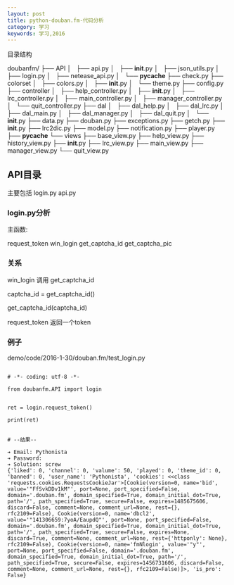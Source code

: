 ```yaml
---
layout: post
title: python-douban.fm-代码分析
category: 学习
keywords: 学习,2016
---
```




目录结构

doubanfm/
├── API
│   ├── api.py
│   ├── __init__.py
│   ├── json_utils.py
│   ├── login.py
│   ├── netease_api.py
│   └── __pycache__
├── check.py
├── colorset
│   ├── colors.py
│   ├── __init__.py
│   └── theme.py
├── config.py
├── controller
│   ├── help_controller.py
│   ├── __init__.py
│   ├── lrc_controller.py
│   ├── main_controller.py
│   ├── manager_controller.py
│   └── quit_controller.py
├── dal
│   ├── dal_help.py
│   ├── dal_lrc.py
│   ├── dal_main.py
│   ├── dal_manager.py
│   ├── dal_quit.py
│   └── __init__.py
├── data.py
├── douban.py
├── exceptions.py
├── getch.py
├── __init__.py
├── lrc2dic.py
├── model.py
├── notification.py
├── player.py
├── __pycache__
└── views
    ├── base_view.py
    ├── help_view.py
    ├── history_view.py
    ├── __init__.py
    ├── lrc_view.py
    ├── main_view.py
    ├── manager_view.py
    └── quit_view.py


## API目录
主要包括
login.py
api.py


### login.py分析

主函数:

request_token
win_login
get_captcha_id
get_captcha_pic

### 关系

win_login 调用 get_captcha_id

captcha_id = get_captcha_id()

get_captcha_id(captcha_id)

request_token 返回一个token



### 例子

demo/code/2016-1-30/douban.fm/test_login.py

```

# -*- coding: utf-8 -*-

from doubanfm.API import login


ret = login.request_token()

print(ret)


# --结果--

➔ Email: Pythonista
➔ Password:
➔ Solution: screw
{'liked': 0, 'channel': 0, 'valume': 50, 'played': 0, 'theme_id': 0, 'banned': 0, 'user_name': 'Pythonista', 'cookies': <<class 'requests.cookies.RequestsCookieJar'>[Cookie(version=0, name='bid', value='"FfSvkDDv1kM"', port=None, port_specified=False, domain='.douban.fm', domain_specified=True, domain_initial_dot=True, path='/', path_specified=True, secure=False, expires=1485675606, discard=False, comment=None, comment_url=None, rest={}, rfc2109=False), Cookie(version=0, name='dbcl2', value='"141306659:7yoA/EaupdQ"', port=None, port_specified=False, domain='.douban.fm', domain_specified=True, domain_initial_dot=True, path='/', path_specified=True, secure=False, expires=None, discard=True, comment=None, comment_url=None, rest={'httponly': None}, rfc2109=False), Cookie(version=0, name='fmNlogin', value='"y"', port=None, port_specified=False, domain='.douban.fm', domain_specified=True, domain_initial_dot=True, path='/', path_specified=True, secure=False, expires=1456731606, discard=False, comment=None, comment_url=None, rest={}, rfc2109=False)]>, 'is_pro': False}


```

